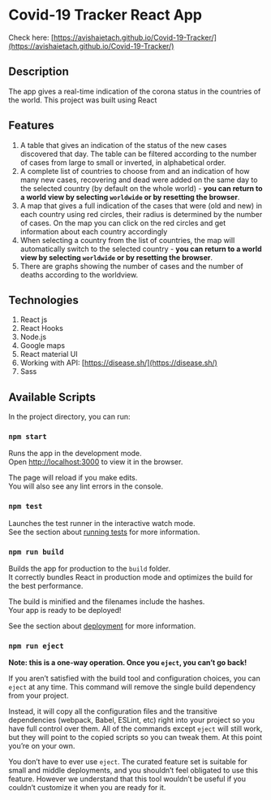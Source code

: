 # Covid-19 Tracker React App

Check here: [https://avishaietach.github.io/Covid-19-Tracker/](https://avishaietach.github.io/Covid-19-Tracker/)

## Description

The app gives a real-time indication of the corona status in the countries of the world.
This project was built using React

## Features 

1. A table that gives an indication of the status of the new cases discovered that day.
The table can be filtered according to the number of cases from large to small or inverted, in alphabetical order.
2. A complete list of countries to choose from and an indication of how many new cases, recovering and   dead were added on the same day to the selected country (by default on the whole world) - **you can return to a world view by selecting `worldwide` or by resetting the browser**.
3. A map that gives a full indication of the cases that were (old and new) in each country using red circles, their radius is determined by the number of cases.
On the map you can click on the red circles and get information about each country accordingly
4. When selecting a country from the list of countries, the map will automatically switch to the selected country - **you can return to a world view by selecting `worldwide` or by resetting the browser**.
5. There are graphs showing the number of cases and the number of deaths according to the worldview.

## Technologies

1. React js
2. React Hooks
3. Node.js
4. Google maps
5. React material UI
6. Working with API: [https://disease.sh/](https://disease.sh/)
7. Sass

## Available Scripts

In the project directory, you can run:

### `npm start`

Runs the app in the development mode.\
Open [http://localhost:3000](http://localhost:3000) to view it in the browser.

The page will reload if you make edits.\
You will also see any lint errors in the console.

### `npm test`

Launches the test runner in the interactive watch mode.\
See the section about [running tests](https://facebook.github.io/create-react-app/docs/running-tests) for more information.

### `npm run build`

Builds the app for production to the `build` folder.\
It correctly bundles React in production mode and optimizes the build for the best performance.

The build is minified and the filenames include the hashes.\
Your app is ready to be deployed!

See the section about [deployment](https://facebook.github.io/create-react-app/docs/deployment) for more information.

### `npm run eject`

**Note: this is a one-way operation. Once you `eject`, you can’t go back!**

If you aren’t satisfied with the build tool and configuration choices, you can `eject` at any time. This command will remove the single build dependency from your project.

Instead, it will copy all the configuration files and the transitive dependencies (webpack, Babel, ESLint, etc) right into your project so you have full control over them. All of the commands except `eject` will still work, but they will point to the copied scripts so you can tweak them. At this point you’re on your own.

You don’t have to ever use `eject`. The curated feature set is suitable for small and middle deployments, and you shouldn’t feel obligated to use this feature. However we understand that this tool wouldn’t be useful if you couldn’t customize it when you are ready for it.

<!-- ## Learn More

You can learn more in the [Create React App documentation](https://facebook.github.io/create-react-app/docs/getting-started).

To learn React, check out the [React documentation](https://reactjs.org/).

### Code Splitting

This section has moved here: [https://facebook.github.io/create-react-app/docs/code-splitting](https://facebook.github.io/create-react-app/docs/code-splitting)

### Analyzing the Bundle Size

This section has moved here: [https://facebook.github.io/create-react-app/docs/analyzing-the-bundle-size](https://facebook.github.io/create-react-app/docs/analyzing-the-bundle-size)

### Making a Progressive Web App

This section has moved here: [https://facebook.github.io/create-react-app/docs/making-a-progressive-web-app](https://facebook.github.io/create-react-app/docs/making-a-progressive-web-app)

### Advanced Configuration

This section has moved here: [https://facebook.github.io/create-react-app/docs/advanced-configuration](https://facebook.github.io/create-react-app/docs/advanced-configuration)

### Deployment

This section has moved here: [https://facebook.github.io/create-react-app/docs/deployment](https://facebook.github.io/create-react-app/docs/deployment)

### `npm run build` fails to minify

This section has moved here: [https://facebook.github.io/create-react-app/docs/troubleshooting#npm-run-build-fails-to-minify](https://facebook.github.io/create-react-app/docs/troubleshooting#npm-run-build-fails-to-minify)
 -->

